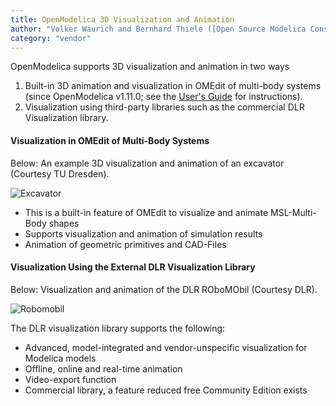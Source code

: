 ```yaml
---
title: OpenModelica 3D Visualization and Animation
author: "Volker Waurich and Bernhard Thiele ([Open Source Modelica Consortium](https://openmodelica.org/))"
category: "vendor"
---
```


OpenModelica supports 3D visualization and animation in two ways

1. Built-in 3D animation and visualization in OMEdit of multi-body systems (since OpenModelica v1.11.0; see the [User's Guide](https://openmodelica.org/doc/OpenModelicaUsersGuide/v1.12.0/omedit.html#d-visualization) for instructions).
2. Visualization using third-party libraries such as the commercial DLR Visualization library.

#### Visualization in OMEdit of Multi-Body Systems

Below: An example 3D visualization and animation of an excavator (Courtesy TU Dresden).

![Excavator](https://openmodelica.github.io/OpenModelica-Resources/images/2017-3DAnimation-Excavator.png)

* This is a built-in feature of OMEdit to visualize and animate MSL-Multi-Body shapes
* Supports visualization and animation of simulation results
* Animation of geometric primitives and CAD-Files


#### Visualization Using the External DLR Visualization Library

Below: Visualization and animation of the DLR ROboMObil (Courtesy DLR).

![Robomobil](https://openmodelica.github.io/OpenModelica-Resources/images/2018-DLR-Visualization-3D-Robomobil.jpg)

The DLR visualization library supports the following:
* Advanced, model-integrated and vendor-unspecific visualization for Modelica models
* Offline, online and real-time animation
* Video-export function
* Commercial library, a feature reduced free Community Edition exists
